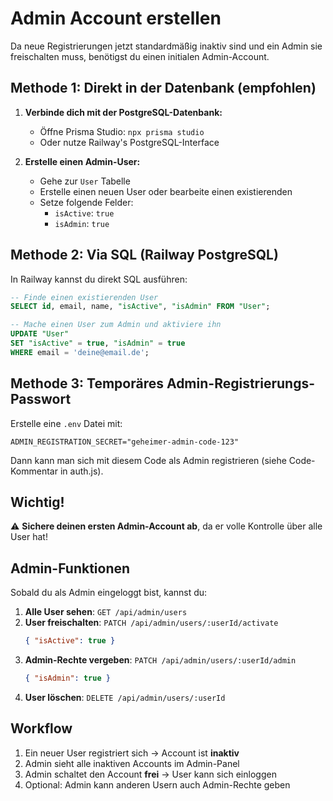 # Admin Account erstellen

Da neue Registrierungen jetzt standardmäßig inaktiv sind und ein Admin sie freischalten muss, benötigst du einen initialen Admin-Account.

## Methode 1: Direkt in der Datenbank (empfohlen)

1. **Verbinde dich mit der PostgreSQL-Datenbank:**
   - Öffne Prisma Studio: `npx prisma studio`
   - Oder nutze Railway's PostgreSQL-Interface

2. **Erstelle einen Admin-User:**
   - Gehe zur `User` Tabelle
   - Erstelle einen neuen User oder bearbeite einen existierenden
   - Setze folgende Felder:
     - `isActive`: `true`
     - `isAdmin`: `true`

## Methode 2: Via SQL (Railway PostgreSQL)

In Railway kannst du direkt SQL ausführen:

```sql
-- Finde einen existierenden User
SELECT id, email, name, "isActive", "isAdmin" FROM "User";

-- Mache einen User zum Admin und aktiviere ihn
UPDATE "User" 
SET "isActive" = true, "isAdmin" = true 
WHERE email = 'deine@email.de';
```

## Methode 3: Temporäres Admin-Registrierungs-Passwort

Erstelle eine `.env` Datei mit:
```
ADMIN_REGISTRATION_SECRET="geheimer-admin-code-123"
```

Dann kann man sich mit diesem Code als Admin registrieren (siehe Code-Kommentar in auth.js).

## Wichtig!

⚠️ **Sichere deinen ersten Admin-Account ab**, da er volle Kontrolle über alle User hat!

## Admin-Funktionen

Sobald du als Admin eingeloggt bist, kannst du:

1. **Alle User sehen**: `GET /api/admin/users`
2. **User freischalten**: `PATCH /api/admin/users/:userId/activate`
   ```json
   { "isActive": true }
   ```
3. **Admin-Rechte vergeben**: `PATCH /api/admin/users/:userId/admin`
   ```json
   { "isAdmin": true }
   ```
4. **User löschen**: `DELETE /api/admin/users/:userId`

## Workflow

1. Ein neuer User registriert sich → Account ist **inaktiv**
2. Admin sieht alle inaktiven Accounts im Admin-Panel
3. Admin schaltet den Account **frei** → User kann sich einloggen
4. Optional: Admin kann anderen Usern auch Admin-Rechte geben

